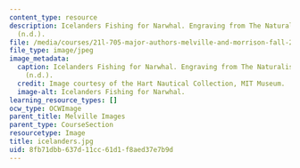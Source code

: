 ```yaml
---
content_type: resource
description: Icelanders Fishing for Narwhal. Engraving from The Naturalist's Library
  (n.d.).
file: /media/courses/21l-705-major-authors-melville-and-morrison-fall-2003/8fb71dbb637d11cc61d1f8aed37e7b9d_icelanders.jpg
file_type: image/jpeg
image_metadata:
  caption: Icelanders Fishing for Narwhal. Engraving from The Naturalist's Library
    (n.d.).
  credit: Image courtesy of the Hart Nautical Collection, MIT Museum.
  image-alt: Icelanders Fishing for Narwhal.
learning_resource_types: []
ocw_type: OCWImage
parent_title: Melville Images
parent_type: CourseSection
resourcetype: Image
title: icelanders.jpg
uid: 8fb71dbb-637d-11cc-61d1-f8aed37e7b9d
---
```

